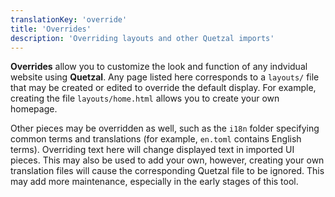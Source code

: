 ```yaml
---
translationKey: 'override'
title: 'Overrides'
description: 'Overriding layouts and other Quetzal imports'
---
```


**Overrides** allow you to customize the look and function of any indvidual website using **Quetzal**. Any page listed here corresponds to a `layouts/` file that may be created or edited to override the default display. For example, creating the file `layouts/home.html` allows you to create your own homepage.

Other pieces may be overridden as well, such as the `i18n` folder specifying common terms and translations (for example, `en.toml` contains English terms). Overriding text here will change displayed text in imported UI pieces. This may also be used to add your own, however, creating your own translation files will cause the corresponding Quetzal file to be ignored. This may add more maintenance, especially in the early stages of this tool.
